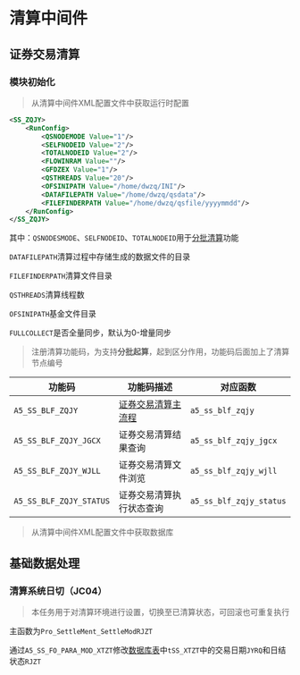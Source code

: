 # 清算中间件

## 证券交易清算

### 模块初始化

> 从清算中间件XML配置文件中获取运行时配置

```xml
<SS_ZQJY>
    <RunConfig>
        <QSNODEMODE Value="1"/>
        <SELFNODEID Value="2"/>
        <TOTALNODEID Value="2"/>
        <FLOWINRAM Value=""/> 
        <GFDZEX Value="1"/> 
        <QSTHREADS Value="20"/> 
        <OFSINIPATH Value="/home/dwzq/INI"/>
        <DATAFILEPATH Value="/home/dwzq/qsdata"/>
        <FILEFINDERPATH Value="/home/dwzq/qsfile/yyyymmdd"/>
    </RunConfig>
</SS_ZQJY>
```

其中：`QSNODESMODE`、`SELFNODEID`、`TOTALNODEID`用于[分批清算](#分批清算)功能

`DATAFILEPATH`清算过程中存储生成的数据文件的目录

`FILEFINDERPATH`清算文件目录

`QSTHREADS`清算线程数

`OFSINIPATH`基金文件目录

`FULLCOLLECT`是否全量同步，默认为0-增量同步

> 注册清算功能码，为支持**分批起算**，起到区分作用，功能码后面加上了清算节点编号

| 功能码                  | 功能码描述                               | 对应函数                |
| ----------------------- | ---------------------------------------- | ----------------------- |
| `A5_SS_BLF_ZQJY`        | [证券交易清算主流程](证券交易清算主流程) | `a5_ss_blf_zqjy`        |
| `A5_SS_BLF_ZQJY_JGCX`   | 证券交易清算结果查询                     | `a5_ss_blf_zqjy_jgcx`   |
| `A5_SS_BLF_ZQJY_WJLL`   | 证券交易清算文件浏览                     | `a5_ss_blf_zqjy_wjll`   |
| `A5_SS_BLF_ZQJY_STATUS` | 证券交易清算执行状态查询                 | `a5_ss_blf_zqjy_status` |

> 从清算中间件XML配置文件中获取数据库

## 基础数据处理

### 清算系统日切（JC04）

> 本任务用于对清算环境进行设置，切换至已清算状态，可回滚也可重复执行

主函数为`Pro_SettleMent_SettleModRJZT`

通过`A5_SS_FO_PARA_MOD_XTZT`修改[数据库表](数据库表)中`tSS_XTZT`中的交易日期`JYRQ`和日结状态`RJZT`

